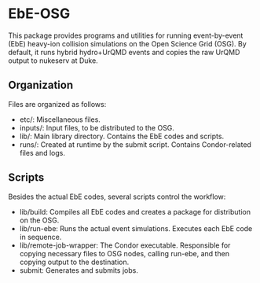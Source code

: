 # EbE-OSG

This package provides programs and utilities for running event-by-event (EbE) heavy-ion collision
simulations on the Open Science Grid (OSG).  By default, it runs hybrid hydro+UrQMD events and
copies the raw UrQMD output to nukeserv at Duke.


## Organization 

Files are organized as follows:

  * etc/:  Miscellaneous files.
  * inputs/:  Input files, to be distributed to the OSG.
  * lib/:  Main library directory.  Contains the EbE codes and scripts.
  * runs/:  Created at runtime by the submit script.  Contains Condor-related files and logs.


## Scripts

Besides the actual EbE codes, several scripts control the workflow:

  * lib/build:  Compiles all EbE codes and creates a package for distribution on the OSG.
  * lib/run-ebe:  Runs the actual event simulations.  Executes each EbE code in sequence.
  * lib/remote-job-wrapper:  The Condor executable.  Responsible for copying necessary files to OSG
      nodes, calling run-ebe, and then copying output to the destination.
  * submit:  Generates and submits jobs.
